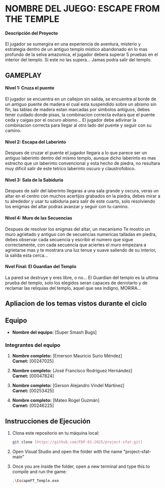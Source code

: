 # NOMBRE DEL JUEGO: ESCAPE FROM THE TEMPLE

#### Descripción del Proyecto

El jugador se sumergira en una experiencia de aventura, misterio y estrategia dentro de un antiguo templo mistico abandonado en lo mas profundo de la selva amazonica, el jugador debera superar 5 pruebas en el interior del templo. Si este no las supera... Jamas podra salir del templo.

## GAMEPLAY

#### Nivel 1: Cruza el puente
El jugador se encuentra en un callejon sin salida, se encuentra al borde de un antiguo puente de madera el cual esta suspendido sobre un abismo sin fin, las tablas de madera estan marcadas por simbolos antiguos, debes tener cuidado donde pisas, la combinacion correcta evitara que el puente ceda y caigas por el oscuro abismo... El jugador debe adivinar la combinacion correcta para llegar al otro lado del puente y seguir con su camino.

#### Nivel 2: Escapa del Laberinto
Despues de cruzar el puente el jugador llegara a lo que parece ser un antiguo laberinto dentro del mismo templo, aunque dicho laberinto es mas estrecho que un laberinto convencional y esta hecho de piedra, no resultara muy dificil salir de este tetrico laberinto oscuro y claustrofobico.

#### Nivel 3: Sala de la Sabiduria
Despues de salir del laberinto llegaras a una sala grande y oscura, veras un altar en el centro con muchos acertijos grabados en la piedra, debes mirar a tu alrededor y usar tu sabiduria para salir de este cuarto, solo resolviendo los enigmas del altar podras avanzar y seguir con tu camino.

#### Nivel 4: Muro de las Secuencias
Despues de resolver los enigmas del altar, un mecanismo Te mostro un muro agrietado y antiguo con de secuencias numericas talladas en piedra, debes observar cada secuencia y escribir el numero que sigue correctamente, con cada secuencia que aciertes el muro empezara a agrietarse mas y te mostrara una luz tenue y suave saliendo de su interior, la salida esta cerca...

#### Nvel Final: El Guardian del Templo
La pared se destruye y eres libre, o no...
El Guardian del templo es la ultima prueba del templo, solo los elegidos seran capaces de derrotarlo y de reclamar las reliquias del templo, aquel que sea indigno, MORIRA...



## Apliacion de los temas vistos durante el ciclo







## Equipo

- **Nombre del equipo:** [Super Smash Bugs]

### Integrantes del equipo

1. **Nombre completo:** [Emerson Mauricio Surio Méndez]  
   **Carnet:** [00247025]

2. **Nombre completo:** [José Francisco Rodríguez Hernández]  
   **Carnet:** [00047824]

3. **Nombre completo:** [Gerson Alejandro Vindel Martínez]  
   **Carnet:** [00253425]

4. **Nombre completo:** [Mateo Rogel Guzmán]  
   **Carnet:** [00246225]
   
   

## Instrucciones de Ejecución

1. Clona este repositorio en tu máquina local:
   ```bash
   git clone [https://github.com/FDP-01-2025/project-sfat.git]

2. Open Visual Studio and open the folder with the name "project-sfat-main"
   
3. Once you are inside the folder, open a new terminal and type this to compile and run the game:
   ```bash
   .\EscapeFT_Temple.exe

